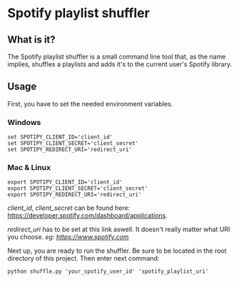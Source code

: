 # Spotify playlist shuffler

## What is it?
The Spotify playlist shuffler is a small command line tool that, as the name implies, shuffles 
a playlists and adds it's to the current user's Spotify library.

## Usage
First, you have to set the needed environment variables.

### Windows 
```
set SPOTIPY_CLIENT_ID='client_id'
set SPOTIPY_CLIENT_SECRET='client_secret'
set SPOTIPY_REDIRECT_URI='redirect_uri'
```

### Mac & Linux 
```
export SPOTIPY_CLIENT_ID='client_id'
export SPOTIPY_CLIENT_SECRET='client_secret'
export SPOTIPY_REDIRECT_URI='redirect_uri'
```

*client_id*, *client_secret* can be found here: https://developer.spotify.com/dashboard/applications.

*redirect_uri* has to be set at this link aswell.
It doesn't really matter what URI you choose. *eg: https://www.spotify.com*

Next up, you are ready to run the shuffler. Be sure to be located in the root directory of this project. 
Then enter next command:

```python shuffle.py 'your_spotify_user_id' 'spotify_playlist_uri'```

